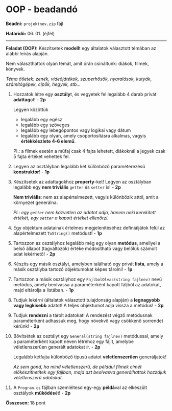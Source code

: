 # OOP - beadandó

**Beadni:** `projektnev.zip` fájl

**Határidő:** 06. 01. (éjfél)

---

**Feladat (OOP):** Készítsetek **modell**t egy általatok választott témában az alábbi leírás alapján.

Nem választhattok olyan témát, amit órán csináltunk: diákok, filmek, könyvek.

*Téma ötletek: zenék, videójátékok, szuperhősök, nyaralások, kutyák, számítógépek, cipők, hegyek, stb...*

1. Hozzatok létre egy **osztály**t, és vegyetek fel legalább 4 darab privát **adattag**ot! - **2p**
   	
	Legyen közöttük
	- legalább egy egész
	- legalább egy szöveges
	- legalább egy lebegőpontos vagy logikai vagy dátum
	- legalább egy olyan, amely csoportosításra alkalmas, vagyis **értékkészlete 4-6 elemű**.

	Pl.: a filmek esetén a műfaj csak 4 fajta lehetett, diákoknál a jegyek csak 5 fajta értéket vehettek fel.

2. Legyen az osztályban legalább két különböző paraméterezésű **konstruktor**! - **1p**

3. Készítsetek az adattagokhoz **property**-ket! Legyen az osztályban legalább egy **nem triviális** `getter` és `setter` is! - **2p**
   
   **Nem triviális**: nem az alapértelmezett, vagyis különbözik attól, amit a környezet generálna.
   
   *Pl.: egy `getter` nem közvetlen az adatot adja, hanem neki kerekített értékét, egy `setter` a kapott értéket ellenőrzi.*

4. Egy objektum adatainak értelmes megjelenítéséhez definiáljátok felül az alapértelmezett `ToString()` metódust! - **1p**

5. Tartozzon az osztályhoz legalább még egy olyan **metódus**, amellyel a belső állapot (tagváltozók) értéke módosítható vagy belőlük számolt adat lekérhető! - **2p**

6. Készíts egy másik osztályt, amelyben található egy privát **lista**, amely a másik osztályba tartozó objektumokat képes tárolni! - **1p**

7. Tartozzon a másik osztályhoz egy `FajlbolOlvas(string fajlnev)` nevű metódus, amely beolvassa a paraméterként kapott fáljból az adatokat, majd eltárolja a listában. - **1p**

8. Tudjuk lekérni (általatok választott tulajdonság alapján) a **legnagyobb vagy legkisebb** adatot! A teljes objektumot adja vissza a metódus! - **2p**

9. Tudjuk **rendezni** a tárolt adatokat! A rendezést végző metódusnak paraméterként adhassuk meg, hogy növekvő vagy csökkenő sorrendet kérünk! - **2p**

11. Bővítsétek az osztályt egy `General(string fajlnev)` metódussal, amely a paraméterként kapott néven létrehoz egy fájlt, amelybe véletlenszerűen generált adatokat ír. - **2p**
    
      Legalább kétfajta különböző típusú adatot **véletlenszerűen** generáljatok!

      *Az sem gond, ha mind véletlenszerű, de például filmek címét előkészíthetitek egy fájlban, majd azt beolvasva generálhattok hozzájuk véletlenszerű adatokat.*

12. A `Program.cs` fájlban szemléltesd egy-egy **példá**val az elkészült osztályok **működés**ét! - **2p**

**Összesen:** 18 pont
